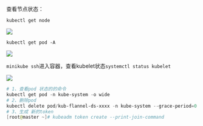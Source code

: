 
查看节点状态：

`kubectl get node`

![](https://cdn.nlark.com/yuque/0/2022/png/28915315/1663748785931-438ecd5b-bee8-49c9-997c-9ffc5d1f7b1f.png)

`kubectl get pod -A`

![](https://cdn.nlark.com/yuque/0/2022/png/28915315/1663748833731-5fc73596-d048-4f97-9ce1-bf4d95fb388a.png)

`minikube ssh`进入容器，查看kubelet状态`systemctl status kubelet`

![](https://cdn.nlark.com/yuque/0/2022/png/28915315/1663748921853-09286afb-7cbc-4f52-9f97-4d86f9a66c0d.png)


```powershell
# 1、查看pod 状态的的命令
kubectl get pod -n kube-system -o wide
# 2、删除pod
kubectl delete pod/kub-flannel-ds-xxxx -n kube-system --grace-period=0 --force
# 3、生成 新的token
[root@master ~]# kubeadm token create --print-join-command
```
